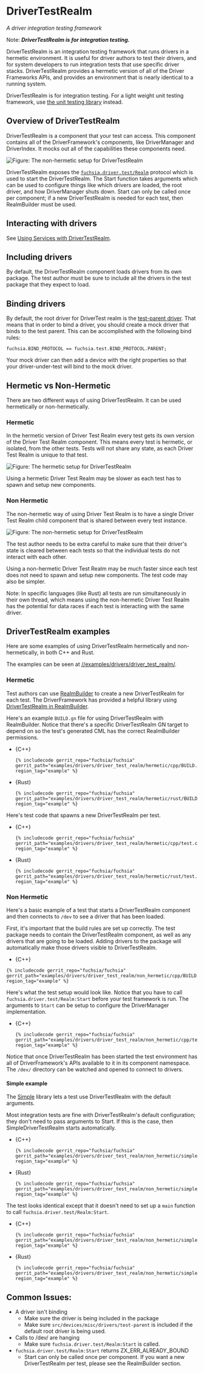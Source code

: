 # DriverTestRealm

*A driver integration testing framework*

Note: ***DriverTestRealm is for integration testing.***

DriverTestRealm is an integration testing framework that runs drivers in a
hermetic environment. It is useful for driver authors to test their drivers, and
for system developers to run integration tests that use specific driver stacks.
DriverTestRealm provides a hermetic version of all of the Driver Frameworks
APIs, and provides an environment that is nearly identical to a running system.

DriverTestRealm is for integration testing. For a light weight unit testing
framework, use
[the unit testing library](/docs/development/sdk/driver-testing/driver-unit-testing-quick-start.md)
instead.

## Overview of DriverTestRealm

DriverTestRealm is a component that your test can access. This
component contains all of the DriverFramework's components, like DriverManager
and DriverIndex. It mocks out all of the capabilities these components need.

![Figure: The non-hermetic setup for DriverTestRealm](images/driver_test_realm.png)

DriverTestRealm exposes the
[`fuchsia.driver.test/Realm`](/sdk/fidl/fuchsia.driver.test/realm.fidl) protocol
which is used to start the DriverTestRealm. The Start function takes arguments
which can be used to configure things like which drivers are loaded, the root
driver, and how DriverManager shuts down. Start can only be called once per
component; if a new DriverTestRealm is needed for each test, then RealmBuilder
must be used.

## Interacting with drivers

See [Using Services with DriverTestRealm][services-with-dtr].

## Including drivers

By default, the DriverTestRealm component loads drivers from its own package. The test
author must be sure to include all the drivers in the test package that they
expect to load.

## Binding drivers

By default, the root driver for DriverTest realm is the
[test-parent driver](/src/devices/misc/drivers/test-parent). That means that
in order to bind a driver, you should create a mock driver that binds to
the test parent. This can be
accomplished with the following bind rules:

```
fuchsia.BIND_PROTOCOL == fuchsia.test.BIND_PROTOCOL.PARENT;
```

Your mock driver can then add a device with the right properties so that
your driver-under-test will bind to the mock driver.

## Hermetic vs Non-Hermetic

There are two different ways of using DriverTestRealm. It can be used
hermetically or non-hermetically.

### Hermetic

In the hermetic version of Driver Test Realm every test gets its
own version of the Driver Test Realm component. This means every test is
hermetic, or isolated, from the other tests. Tests will not share any
state, as each Driver Test Realm is unique to that test.

![Figure: The hermetic setup for DriverTestRealm](images/driver_test_realm_hermetic.png)

Using a hermetic Driver Test Realm may be slower as each test has to
spawn and setup new components.

### Non Hermetic

The non-hermetic way of using Driver Test Realm is to have a single Driver
Test Realm child component that is shared between every test instance.

![Figure: The non-hermetic setup for DriverTestRealm](images/driver_test_realm_nonhermetic.png)

The test author needs to be extra careful to make sure that their driver's
state is cleared between each tests so that the individual tests do not
interact with each other.

Using a non-hermetic Driver Test Realm may be much faster since each test
does not need to spawn and setup new components. The test code may also
be simpler.

Note: In specific languages (like Rust) all tests are run simultaneously in
their own thread, which means using the non-hermetic Driver Test Realm
has the potential for data races if each test is interacting with the same
driver.

## DriverTestRealm examples

Here are some examples of using DriverTestRealm hermetically and non-hermetically,
in both C++ and Rust.

The examples can be seen at [//examples/drivers/driver_test_realm/](/examples/drivers/driver_test_realm).

### Hermetic

Test authors can use
[RealmBuilder](/docs/development/testing/components/realm_builder.md) to create a new DriverTestRealm for each test.
The DriverFramework has provided a helpful library using
[DriverTestRealm in RealmBuilder](/sdk/lib/driver_test_realm/realm_builder).

Here's an example `BUILD.gn` file for using DriverTestRealm with RealmBuilder.
Notice that there's a specific DriverTestRealm GN target to depend on so the
test's generated CML has the correct RealmBuilder permissions.

* {C++}

  ```
  {% includecode gerrit_repo="fuchsia/fuchsia" gerrit_path="examples/drivers/driver_test_realm/hermetic/cpp/BUILD.gn" region_tag="example" %}
  ```

* {Rust}

  ```
  {% includecode gerrit_repo="fuchsia/fuchsia" gerrit_path="examples/drivers/driver_test_realm/hermetic/rust/BUILD.gn" region_tag="example" %}
  ```

Here's test code that spawns a new DriverTestRealm per test.

* {C++}

  ```
  {% includecode gerrit_repo="fuchsia/fuchsia" gerrit_path="examples/drivers/driver_test_realm/hermetic/cpp/test.cc" region_tag="example" %}
  ```

* {Rust}

  ```
  {% includecode gerrit_repo="fuchsia/fuchsia" gerrit_path="examples/drivers/driver_test_realm/hermetic/rust/test.rs" region_tag="example" %}
  ```

### Non Hermetic

Here's a basic example of a test that starts a DriverTestRealm component and then connects
to `/dev` to see a driver that has been loaded.

First, it's important that the build rules are set up correctly. The test package
needs to contain the DriverTestRealm component, as well as any drivers that
are going to be loaded. Adding drivers to the package will automatically make those
drivers visible to DriverTestRealm.

* {C++}

```
{% includecode gerrit_repo="fuchsia/fuchsia" gerrit_path="examples/drivers/driver_test_realm/non_hermetic/cpp/BUILD.gn" region_tag="example" %}
```

Here's what the test setup would look like. Notice that you have to call
`fuchsia.driver.test/Realm:Start` before your test framework is run. The
arguments to `Start` can be setup to configure the DriverManager implementation.

* {C++}

  ```
  {% includecode gerrit_repo="fuchsia/fuchsia" gerrit_path="examples/drivers/driver_test_realm/non_hermetic/cpp/test.cc" region_tag="example" %}
  ```

Notice that once DriverTestRealm has been started the test environment has
all of DriverFramework's APIs available to it in its component namespace.
The `/dev/` directory can be watched and opened to connect to drivers.

#### Simple example

The [Simple](/sdk/lib/driver_test_realm/simple) library lets
a test use DriverTestRealm with the default arguments.

Most integration tests are fine with DriverTestRealm's default configuration;
they don't need to pass arguments to Start. If this is the case, then
SimpleDriverTestRealm starts automatically.

* {C++}

  ```
  {% includecode gerrit_repo="fuchsia/fuchsia" gerrit_path="examples/drivers/driver_test_realm/non_hermetic/simple/cpp/BUILD.gn" region_tag="example" %}
  ```

* {Rust}

  ```
  {% includecode gerrit_repo="fuchsia/fuchsia" gerrit_path="examples/drivers/driver_test_realm/non_hermetic/simple/rust/BUILD.gn" region_tag="example" %}

The test looks identical except that it doesn't need to set up a `main` function
to call `fuchsia.driver.test/Realm:Start`.

* {C++}

  ```
  {% includecode gerrit_repo="fuchsia/fuchsia" gerrit_path="examples/drivers/driver_test_realm/non_hermetic/simple/cpp/test.cc" region_tag="example" %}
  ```

* {Rust}

  ```
  {% includecode gerrit_repo="fuchsia/fuchsia" gerrit_path="examples/drivers/driver_test_realm/non_hermetic/simple/rust/test.rs" region_tag="example" %}
  ```


## Common Issues:

* A driver isn't binding
  * Make sure the driver is being included in the package
  * Make sure `src/devices/misc/drivers/test-parent` is included if the default root driver is being used.
* Calls to /dev/ are hanging
  * Make sure `fuchsia.driver.test/Realm:Start` is called.
* `fuchsia.driver.test/Realm:Start` returns ZX_ERR_ALREADY_BOUND
  * Start can only be called once per component. If you want a new DriverTestRealm per test, please see the RealmBuilder section.



<!-- Reference links -->

[services-with-dtr]: /docs/concepts/drivers/driver_communication.md#using-services-with-dtr
